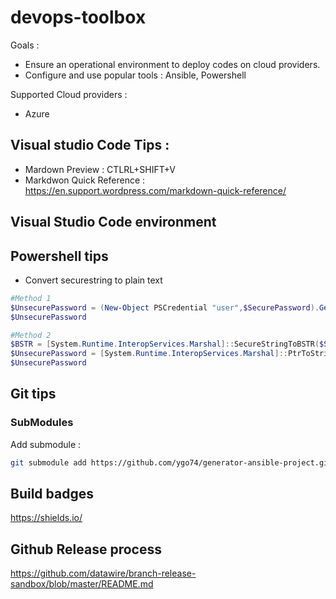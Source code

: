 # devops-toolbox

Goals :  
* Ensure an operational environment to deploy codes on cloud providers.  
* Configure and use popular tools : Ansible, Powershell

Supported Cloud providers :
* Azure



## Visual studio Code Tips :
* Mardown Preview : CTLRL+SHIFT+V
* Markdwon Quick Reference : https://en.support.wordpress.com/markdown-quick-reference/  

## Visual Studio Code environment  


## Powershell tips
* Convert securestring to plain text  
```powershell
#Method 1
$UnsecurePassword = (New-Object PSCredential "user",$SecurePassword).GetNetworkCredential().Password  
$UnsecurePassword

#Method 2
$BSTR = [System.Runtime.InteropServices.Marshal]::SecureStringToBSTR($SecurePassword)
$UnsecurePassword = [System.Runtime.InteropServices.Marshal]::PtrToStringAuto($BSTR)
$UnsecurePassword
```
## Git tips

### SubModules
Add submodule :  
```bash
git submodule add https://github.com/ygo74/generator-ansible-project.git
```

## Build badges
https://shields.io/

## Github Release process
https://github.com/datawire/branch-release-sandbox/blob/master/README.md
